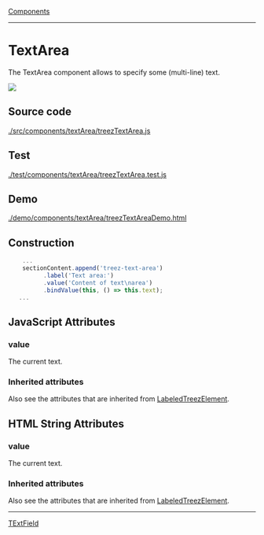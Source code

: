 [Components](../components.md)

----

# TextArea
		
The TextArea component allows to specify some (multi-line) text.  
	
![](../../images/treezTextArea.png)
		
## Source code

[./src/components/textArea/treezTextArea.js](../../../src/components/textArea/treezTextArea.js)

## Test

[./test/components/textArea/treezTextArea.test.js](../../../test/components/textArea/treezTextArea.test.js)

## Demo

[./demo/components/textArea/treezTextAreaDemo.html](../../../demo/components/textArea/treezTextAreaDemo.html)

## Construction

```javascript
    ...
    sectionContent.append('treez-text-area')
		  .label('Text area:')		  
		  .value('Content of text\narea')		
		  .bindValue(this, () => this.text);	
   ...
```

## JavaScript Attributes

### value

The current text. 

### Inherited attributes

Also see the attributes that are inherited from [LabeledTreezElement](../labeledTreezElement.md#value).


## HTML String Attributes

### value

The current text.

### Inherited attributes

Also see the attributes that are inherited from [LabeledTreezElement](../labeledTreezElement.md#value-1).


----

[TExtField](./textField.md)
